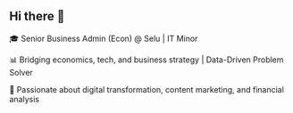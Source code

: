 ## Hi there 👋 
🎓 Senior Business Admin (Econ) @ Selu | IT Minor

📊 Bridging economics, tech, and business strategy | Data-Driven Problem Solver

🚀 Passionate about digital transformation, content marketing, and financial analysis

<!--![image](https://github.com/user-attachments/assets/3b2e975a-f1bd-4360-9401-d5c78be344da)

**SonjaBh/SonjaBh** is a ✨ _special_ ✨ repository because its `README.md` (this file) appears on your GitHub profile.

Here are some ideas to get you started: 
- 📫 How to reach me: sonja.bhatta@selu.edu
<!--![image](https://github.com/user-attachments/assets/3b2e975a-f1bd-4360-9401-d5c78be344da) www.linkedin.com/in/sonja-bhatta
-->
